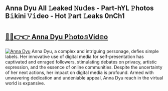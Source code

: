 ## Anna Dyu All 𝙻eaked 𝙽u𝚍es - Part-hYL 𝙿hotos B𝚒kini 𝚅𝚒deo - Hot 𝙿art 𝙻eaks 0nCh1

# <h2><a href="http://ld1som.urlbe.top/?page=Anna+Dyu">🔗🔗👉👉 Anna Dyu P𝚑oto𝚜Vid𝚎o</a></h2>

[![Anna Dyu](https://i.imgur.com/eBuTRDB.gif)](http://ld1som.urlbe.top/?page=Anna+Dyu)
Anna Dyu, a complex and intriguing personage, defies simple labels. Her innovative use of digital media for self-presentation has captivated and enraged followers, stimulating debates on privacy, artistic expression, and the essence of online communities. Despite the uncertainty of her next actions, her impact on digital media is profound. Armed with unwavering dedication and undeniable appeal, Anna Dyu reach in the virtual world is expansive.
